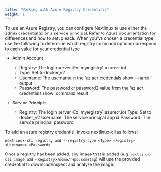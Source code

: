 ```yaml
---
title: "Working with Azure Registry Credentials"
weight: 1
---
```


To use an Azure Registry, you can configure Nextlinux to use either the admin credential(s) or a service principal. Refer to Azure documentation for differences and how to setup each.  When you've chosen a credential type, use the following to determine which registry command options correspond to each value for your credential type

- Admin Account

    - Registry: The login server (Ex. myregistry1.azurecr.io)
    - Type: Set to docker_v2
    - Username: The username in the 'az acr credentials show --name <registry name>' output
    - Password: The password or password2 value from the 'az acr credentials show' command result

- Service Principle

    - Registry: The login server (Ex. myregistry1.azurecr.io)
      Type: Set to docker_v2
      Username: The service principal app id
      Password: The service principal password

To add an azure registry credential, invoke nextlinux-cli as follows:

`nextlinux-cli registry add --registry-type <Type> <Registry> <Username> <Password>`

Once a registry has been added, any image that is added (e.g. `nextlinux-cli image add <Registry>/some/repo:sometag`) will use the provided credential to download/inspect and analyze the image.
